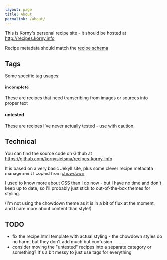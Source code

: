 ```yaml
---
layout: page
title: About
permalink: /about/
---
```


This is Korny's personal recipe site - it should be hosted at <http://recipes.korny.info>

Recipe metadata should match the [recipe schema](https://schema.org/Recipe)

## Tags

Some specific tag usages:

#### incomplete
These are recipes that need transcribing from images or sources into proper text

#### untested
These are recipes I've never actually tested - use with caution.

## Technical

You can find the source code on Github at <https://github.com/kornysietsma/recipes-korny-info>

It is based on a very basic Jekyll site, plus some clever recipe metadata management I copied from [chowdown](https://github.com/clarklab/chowdown)

I used to know more about CSS than I do now - but I have no time and don't keep up to date,
so I'll probably just stick to out-of-the-box themes for styling.

(I'm not using the chowdown theme as it is in a bit of flux at the moment, and
I care more about content than style!)

## TODO

- fix the recipe.html template with actual styling - the chowdown styles do no harm, but they don't add much but confusion
- consider moving the "untested" recipes into a separate category or something? It's a bit messy to just use tags for everything
